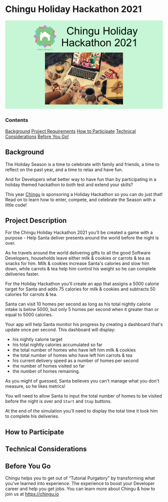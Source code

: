 # Chingu Holiday Hackathon 2021

![Chingu Holiday Hackathon 2021](./public/Chingu_Hackathon_Banner.png)

### Contents

[Background](#background) 
[Project Requirements](#project-requirements) 
[How to Participate](#how-to-participate)
[Technical Considerations](#technical-considerations)
[Before You Go!](#before-you-go) 

## Background 

The Holiday Season is a time to celebrate with family and friends, a time to reflect on the past year, and a time to relax and have fun.

And for Developers what better way to have fun than by participating in a holiday themed hackathon to both test and extend your skills?

This year [Chingu](https://chingu.io) is sponsoring a Holiday Hackathon so you can do just that! Read on to learn how to enter, compete, and celebrate the Season with a little code!
## Project Description

For the Chingu Holiday Hackathon 2021 you'll be created a game with a purpose - Help Santa deliver presents around the world before the night is over.

As he travels around the world delivering gifts to all the good Software Developers, households leave either milk & cookies or carrots & tea as snacks for him. Milk & cookies increase Santa's calories and slow him down, while carrots & tea help him control his weight so he can complete deliveries faster.

For the Holiday Hackathon you'll create an app that assigns a 5000 calorie target for Santa and adds 75 calories for milk & cookies and subtracts 50 calories for carrots & tea. 

Santa can visit 10 homes per second as long as his total nightly calorie intake is below 5000, but only 5 homes per second when it greater than or equal to 5000 calories. 

Your app will help Santa monitor his progress by creating a dashboard that's update once per second. This dashboard will display: 

- his nightly calorie target
- his total nightly calories accumulated so far
- the total number of homes who have left him milk & cookies
- the total number of homes who have left him carrots & tea
- his current delivery speed as a number of homes per second
- the number of homes visited so far
- the number of homes remaining.

As you might of guessed, Santa believes you can't manage what you don't measure, so he likes metrics!

You will need to allow Santa to input the total number of homes to be visited before the night is over and `Start` and `Stop` buttons.

At the end of the simulation you'll need to display the total time it took him to complete his deliveries.
## How to Participate

## Technical Considerations

## Before You Go

Chingu helps you to get out of “Tutorial Purgatory” by transforming what you’ve learned into experience. The experience to boost your Developer career and help you get jobs.
You can learn more about Chingu & how to join us at https://chingu.io